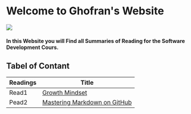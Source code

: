 # Welcome to Ghofran's Website
![](https://encrypted-tbn0.gstatic.com/images?q=tbn:ANd9GcQ7GuRWxXVeA3i83C6MbKg8z3mW2ljc7prhvQ&usqp=CAU)

#### In this Website you will Find all Summaries of Reading for the Software Development Cours.

## Tabel of Contant
Readings | Title
---------| -------------
Read1 |  [Growth Mindset](https://ghofrandayyat.github.io/reading-notes/read1.md )
Pead2  | [Mastering Markdown on GitHub](https://ghofrandayyat.github.io/reading-notes/read2.md )





